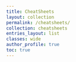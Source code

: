 ```yaml
---
title: CheatSheets 
layout: collection 
permalink: /cheatsheets/
collection: cheatsheets
entries_layout: list 
classes: wide
author_profile: true
toc: true
--- 
```


